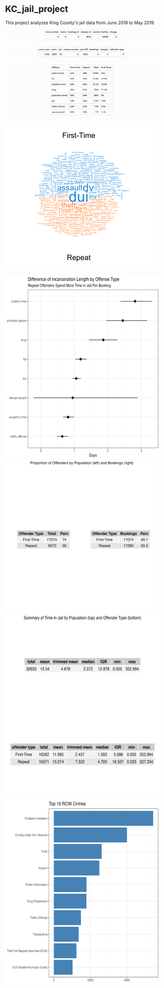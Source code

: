 # KC_jail_project

This project analyzes King County's jail data from June 2018 to May 2019. 


![Missing Values table 1](images/missing-values-1.png)

![Missing Values table 2](images/missing-values-2.png)

![Offense by Offender](images/crime_off_perc.png)

![Offense Type Word Cloud](images/crime_word_cloud.png)

<!--![Difference in Jail Time by Offender](images/jail_diff_off.png) -->

<img src="https://github.com/brycemcmanus/KC_jail_project/blob/dev/images/jail_diff_off.png" width="600" height="600">

<!-- ![Bookings by Population](images/pop_book.png) -->

<img src="https://github.com/brycemcmanus/KC_jail_project/blob/dev/images/pop_book.png" width="500" height="500">

<!-- ![Jail Time by Population and Offender Type](images/time_pop_off.png) -->

<img src="https://github.com/brycemcmanus/KC_jail_project/blob/dev/images/time_pop_off.png" width="600" height="600">

<!-- ![Top Ten Offenses](images/top_crimes.png) -->

<img src="https://github.com/brycemcmanus/KC_jail_project/blob/dev/images/top_crimes.png" width="550" height="600">
